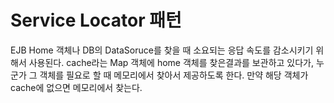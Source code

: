 # Service Locator 패턴
EJB Home 객체나 DB의 DataSoruce를 찾을 때 소요되는 응답 속도를 감소시키기 위해서 사용된다.
cache라는 Map 객체에 home 객체를 찾은결과를 보관하고 있다가, 누군가 그 객체를 필요로 할 때 메모리에서 찾아서 제공하도록 한다. 만약 해당 객체가 cache에 없으면 메모리에서 찾는다.
